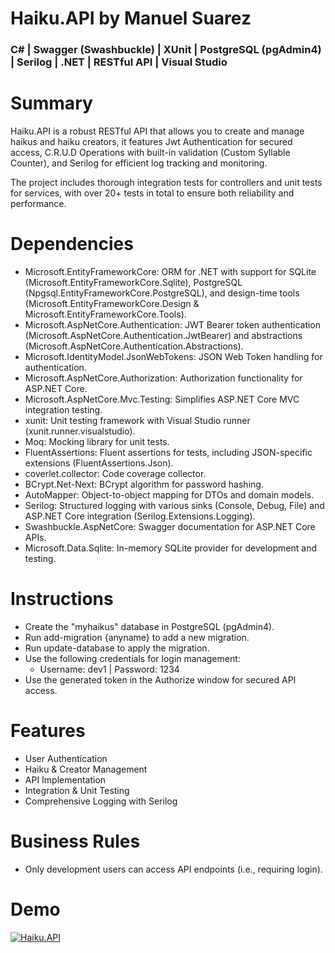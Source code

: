 # Haiku.API by Manuel Suarez
### C# | Swagger (Swashbuckle) | XUnit | PostgreSQL (pgAdmin4) | Serilog | .NET | RESTful API | Visual Studio

# Summary
Haiku.API is a robust RESTful API that allows you to create and manage haikus and haiku creators, it features Jwt Authentication for secured access, C.R.U.D Operations with built-in validation (Custom Syllable Counter), and Serilog for efficient log tracking and monitoring.

The project includes thorough integration tests for controllers and unit tests for services, with over 20+ tests in total to ensure both reliability and performance.

# Dependencies
- Microsoft.EntityFrameworkCore: ORM for .NET with support for SQLite (Microsoft.EntityFrameworkCore.Sqlite), PostgreSQL (Npgsql.EntityFrameworkCore.PostgreSQL), and design-time tools (Microsoft.EntityFrameworkCore.Design & Microsoft.EntityFrameworkCore.Tools).
- Microsoft.AspNetCore.Authentication: JWT Bearer token authentication (Microsoft.AspNetCore.Authentication.JwtBearer) and abstractions (Microsoft.AspNetCore.Authentication.Abstractions).
- Microsoft.IdentityModel.JsonWebTokens: JSON Web Token handling for authentication.
- Microsoft.AspNetCore.Authorization: Authorization functionality for ASP.NET Core.
- Microsoft.AspNetCore.Mvc.Testing: Simplifies ASP.NET Core MVC integration testing.
- xunit: Unit testing framework with Visual Studio runner (xunit.runner.visualstudio).
- Moq: Mocking library for unit tests.
- FluentAssertions: Fluent assertions for tests, including JSON-specific extensions (FluentAssertions.Json).
- coverlet.collector: Code coverage collector.
- BCrypt.Net-Next: BCrypt algorithm for password hashing.
- AutoMapper: Object-to-object mapping for DTOs and domain models.
- Serilog: Structured logging with various sinks (Console, Debug, File) and ASP.NET Core integration (Serilog.Extensions.Logging).
- Swashbuckle.AspNetCore: Swagger documentation for ASP.NET Core APIs.
- Microsoft.Data.Sqlite: In-memory SQLite provider for development and testing.
  
# Instructions
- Create the "myhaikus" database in PostgreSQL (pgAdmin4).
- Run add-migration {anyname} to add a new migration.
- Run update-database to apply the migration.
- Use the following credentials for login management:
  - Username: dev1 | Password: 1234
- Use the generated token in the Authorize window for secured API access.
  
# Features
- User Authentication
- Haiku & Creator Management
- API Implementation
- Integration & Unit Testing
- Comprehensive Logging with Serilog

# Business Rules
- Only development users can access API endpoints (i.e., requiring login).

# Demo
[![Haiku.API](https://img.youtube.com/vi/p6lQowGQDFQ/0.jpg)](https://www.youtube.com///watch?v=p6lQowGQDFQ "Haiku.API")
